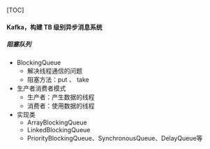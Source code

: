 [TOC]

#### Kafka，构建 TB 级别异步消息系统

##### 阻塞队列

- BlockingQueue
  - 解决线程通信的问题
  - 阻塞方法：put 、 take
- 生产者消费者模式
  - 生产者：产生数据的线程
  - 消费者：使用数据的线程
- 实现类
  - ArrayBlockingQueue
  - LinkedBlockingQueue
  - PriorityBlockingQueue、SynchronousQueue、DelayQueue等

